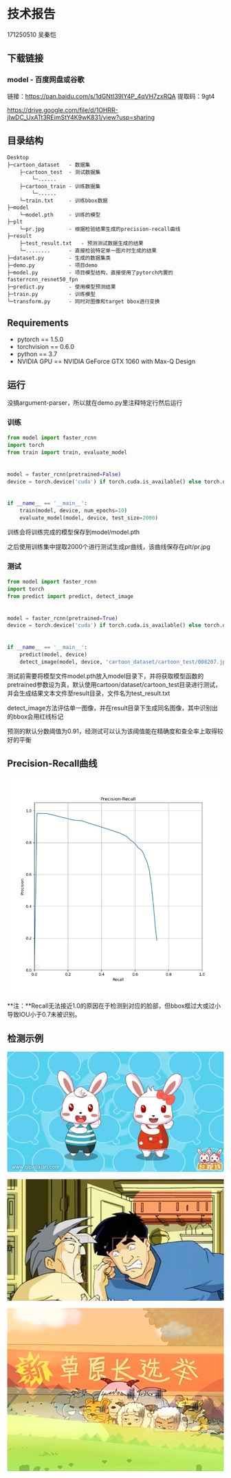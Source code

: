 # 技术报告

171250510 吴秦恺

## 下载链接

### model - 百度网盘或谷歌

链接：https://pan.baidu.com/s/1dGNtI39IY4P_4qVH7zxRQA 
提取码：9gt4

https://drive.google.com/file/d/1OHRR-jIwDC_UxATt3REimStY4K9wK831/view?usp=sharing

## 目录结构

```
Desktop
├─cartoon_dataset	- 数据集
	├─cartoon_test	- 测试数据集
		└─......
	├─cartoon_train	- 训练数据集
		└─......
	└─train.txt		- 训练bbox数据
├─model
	└─model.pth		- 训练的模型
├─plt
	└─pr.jpg		- 根据检验结果生成的precision-recall曲线
├─result
	├─test_result.txt	- 预测测试数据生成的结果
	└─........		- 直接检验特定单一图片时生成的结果
├─dataset.py		- 生成的数据集类
├─demo.py			- 项目demo
├─model.py			- 项目模型结构，直接使用了pytorch内置的fasterrcnn_resnet50_fpn
├─predict.py		- 使用模型预测结果
├─train.py			- 训练模型
└─transform.py		- 同时对图像和target bbox进行变换
```

## Requirements

- pytorch == 1.5.0
- torchvision == 0.6.0
- python == 3.7
- NVIDIA GPU == NVIDIA GeForce GTX 1060 with Max-Q Design

## 运行

没搞argument-parser，所以就在demo.py里注释特定行然后运行

### 训练

```python
from model import faster_rcnn
import torch
from train import train, evaluate_model


model = faster_rcnn(pretrained=False)
device = torch.device('cuda') if torch.cuda.is_available() else torch.device('cpu')


if __name__ == '__main__':
    train(model, device, num_epochs=10)
    evaluate_model(model, device, test_size=2000)
```

训练会将训练完成的模型保存到model/model.pth

之后使用训练集中提取2000个进行测试生成pr曲线，该曲线保存在plt/pr.jpg

### 测试

```python
from model import faster_rcnn
import torch
from predict import predict, detect_image


model = faster_rcnn(pretrained=True)
device = torch.device('cuda') if torch.cuda.is_available() else torch.device('cpu')


if __name__ == '__main__':
    predict(model, device)
    detect_image(model, device, 'cartoon_dataset/cartoon_test/008207.jpg')
```

测试前需要将模型文件model.pth放入model目录下，并将获取模型函数的pretrained参数设为真，默认使用cartoon/dataset/cartoon_test目录进行测试，并会生成结果文本文件至result目录，文件名为test_result.txt

detect_image方法评估单一图像，并在result目录下生成同名图像，其中识别出的bbox会用红线标记

预测的默认分数阈值为0.91，经测试可以认为该阈值能在精确度和查全率上取得较好的平衡

## Precision-Recall曲线

![](plt\pr.jpg)

**注：**Recall无法接近1.0的原因在于检测到对应的脸部，但bbox框过大或过小导致IOU小于0.7未被识别。

## 检测示例

![](result/008002.jpg)

![](/result/008001.jpg)

![](/result/008207.jpg)
